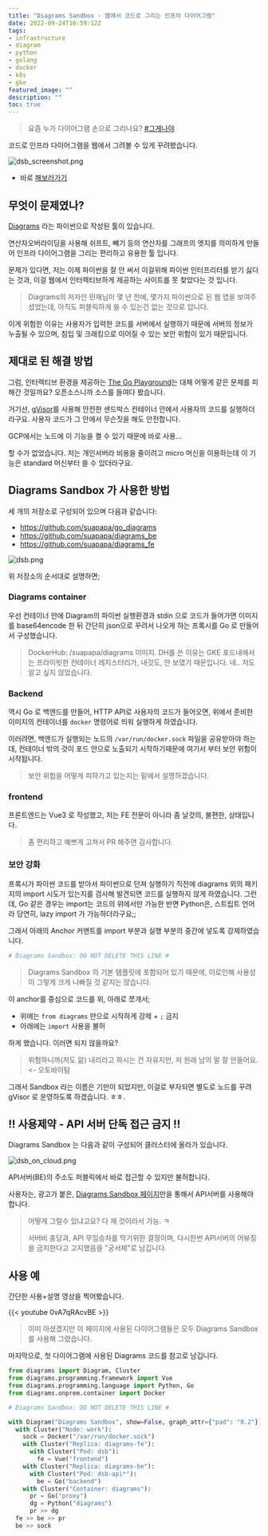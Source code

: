 ```yaml
---
title: "Diagrams Sandbox - 웹에서 코드로 그리는 인프라 다이어그램"
date: 2022-09-24T16:59:12Z
tags:
- infrastructure
- diagram
- python
- golang
- docker
- k8s
- gke
featured_image: ""
description: ""
toc: true
---
```


> 요즘 누가 다이어그램 손으로 그리나요? [#그게나야](https://asset.homin.dev/blog/img/homin-dev_k8s.webp)

코드로 인프라 다이어그램을 웹에서 그려볼 수 있게 꾸려봤습니다.

![dsb_screenshot.png](https://asset.homin.dev/blog/img/dsb_screenshot.webp)

- 바로 [해보러가기](https://homin.dev/dsb/)

## 무엇이 문제였나?

[Diagrams](https://diagrams.mingrammer.com/) 라는 파이썬으로 작성된 툴이 있습니다.

연산자오버라이딩을 사용해 쉬프트, 빼기 등의 연산자를
그래프의 엣지를 의미하게 만들어 인프라 다이어그램을 그리는 편리하고 유용한 툴 입니다.

문제가 있다면, 저는 이제 파이썬을 잘 안 써서 이걸위해 파이썬 인터프리터를 받기 싫다는 것과,
이걸 웹에서 인터렉티브하게 제공하는 사이트를 못 찾았다는 것 입니다.

> Diagrams의 저자인 민재님이 몇 년 전에, 몇가지 파이썬으로 된 웹 앱을 보여주셨었는데,
> 아직도 퍼블릭하게 쓸 수 있는건 없는 것으로 압니다.

이게 위험한 이유는 사용자가 입력한 코드를 서버에서 실행하기 때문에
서버의 정보가 누출될 수 있으며, 침입 및 크래킹으로 이어질 수 있는 보안 위험이 있기 때문입니다.


## 제대로 된 해결 방법

그럼, 인터렉티브 환경을 제공하는 [The Go Playground](https://go.dev/play/)는 대체 어떻게 
같은 문제를 피해간 것일까요? 오픈소스니까 소스를 들여다 봤습니다.

거기선, [gVisor](https://github.com/google/gvisor)를 사용해 안전한 샌드박스 컨테이너 안에서
사용자의 코드를 실행하더라구요. 사용자 코드가 그 안에서 무슨짓을 해도 안전합니다.

GCP에서는 노드에 이 기능을 켤 수 있기 때문에 바로 사용...

할 수가 없었습니다. 저는 개인서버라 비용을 줄이려고 micro 머신을 이용하는데
이 기능은 standard 머신부터 쓸 수 있더라구요.


## Diagrams Sandbox 가 사용한 방법

세 개의 저장소로 구성되어 있으며 다음과 같습니다:

- https://github.com/suapapa/go_diagrams
- https://github.com/suapapa/diagrams_be
- https://github.com/suapapa/diagrams_fe

![dsb.png](https://asset.homin.dev/blog/img/dsb.webp)

위 저장소의 순서대로 설명하면;

### Diagrams container

우선 컨테이너 안에 Diagram의 파이썬 실행환경과
stdin 으로 코드가 들어가면 이미지를 base64encode 한 뒤 간단히 json으로 꾸려서 나오게
하는 프록시를 Go 로 만들어서 구성했습니다.

> DockerHub: /suapapa/diagrams 이미지. DH를 쓴 이유는 GKE 포드내에서는 프라이빗한
> 컨테이너 레지스터리가, 내것도, 안 보였기 때문입니다. 네.. 저도 알고 싶지 않았습니다.

### Backend

역시 Go 로 백엔드를 만들어, HTTP API로 사용자의 코드가 들어오면, 위에서 준비한
이미지의 컨테이너를 `docker` 명령어로 띄워 실행하게 하였습니다.

이러려면, 백엔드가 실행되는 노드의 `/var/run/docker.sock` 파일을  공유받아야 하는데,
컨테이너 밖의 것이 포드 안으로 노출되기 시작하기때문에 여기서 부터 보안 위험이 시작됩니다.

> 보안 위헙을 어떻게 피하가고 있는지는 밑에서 설명하겠습니다.

### frontend

프론트엔드는 Vue3 로 작성했고, 저는 FE 전문이 아니라 좀 날것의, 불편한, 상태입니다.

> 좀 편리하고 예쁘게 고쳐서 PR 해주면 감사합니다.

### 보안 강화 

프록시가 파이썬 코드를 받아서 파이썬으로 던져 실행하기 직전에
diagrams 외의 패키지의 import 시도가 있는지를 검사해 발견되면 코드를 실행하지 않게 하였습니다.
그런데, Go 같은 경우는 import는 코드의 위에서만 가능한 반면 
Python은, 스트립트 언어라 당연히, lazy import 가 가능하더라구요;;

그래서 아래의 Anchor 커맨트를 import 부분과 실행 부분의 중간에 넣도록 강제하였습니다.

```python
# Diagrams Sandbox: DO NOT DELETE THIS LINE #
```

> Diagrams Sandbox 의 기본 탬플릿에 포함되어 있기 때문에, 
> 이로인해 사용성이 그렇게 크게 나빠질 것 같지는 않습니다.

이 anchor를 중심으로 코드를 위, 아래로 쪼개서;

- 위에는 `from diagrams` 만으로 시작하게 강제 + `;` 금지
- 아래에는 `import` 사용을 불허

하게 했습니다. 이러면 되지 않을까요?

> 위험하니까(저도 앎) 내리라고 하시는 건 자유지만,
> 저 원래 남의 말 잘 안들어요. <- 오토바이탐

그래서 Sandbox 라는 이름은 기만이 되었지만,
이걸로 부자되면 별도로 노드를 꾸려 gVisor 로 운영하도록 하겠습니다. ㅎㅎ.



## !! 사용제약 - API 서버 단독 접근 금지 !!

Diagrams Sandbox 는 다음과 같이 구성되어 클러스터에 올라가 있습니다.

![dsb_on_cloud.png](https://asset.homin.dev/blog/img/dsb_on_cloud.webp)

API서버(BE)의 주소도 퍼블릭에서 바로 접근할 수 있지만 불허합니다.

사용자는, 광고가 붙은, [Diagrams Sandbox 페이지](https://homin.dev/dsb/)만을
통해서 API서버를 사용해야 합니다.

> 어떻게 그럴수 있냐고요? 다 제 것이라서 가능. ㅋ
>
> 서버비 충당과, API 무임승차를 막기위한 결정이며,
> 다시한번 API서버의 어뷰징을 금지한다고 고지했음을 "궁서체"로 남깁니다.

## 사용 예

간단한 사용+설명 영상을 찍어봤습니다.

{{< youtube 0vA7qRAcvBE >}}

> 이미 아셨겠지만 이 페이지에 사용된 다이어그램들은 모두 Diagrams Sandbox 를 사용해 그렸습니다.

마지막으로, 첫 다이어그램에 사용된 Diagrams 코드를 참고로 남깁니다.

```python
from diagrams import Diagram, Cluster
from diagrams.programming.framework import Vue
from diagrams.programming.language import Python, Go
from diagrams.onprem.container import Docker

# Diagrams Sandbox: DO NOT DELETE THIS LINE #

with Diagram("Diagrams Sandbox", show=False, graph_attr={"pad": "0.2"}):
  with Cluster("Node: work"):
    sock = Docker("/var/run/docker.sock")
    with Cluster("Replica: diagrams-fe"):
      with Cluster("Pod: dsb"):
        fe = Vue("frontend")
    with Cluster("Replica: diagrams-be"):
      with Cluster("Pod: dsb-api*"):
        be = Go("backend")
    with Cluster("Container: diagrams"):
      pr = Go("proxy")
      dg = Python("diagrams")
      pr >> dg
  fe >> be >> pr
  be >> sock
```

